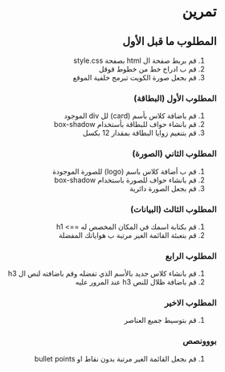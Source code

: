<div dir=rtl>

# تمرين
## المطلوب ما قبل الأول
1) قم بربط صفحة ال html بصفحة style.css
2) قم ب ادراج خط من خطوط قوقل
3) قم بجعل صورة الكويت تبرمج خلفية الموقع
 
### المطلوب الأول (البطاقة)
1) قم باضافة كلاس بأسم (card) لل div الموجود
2) قم بانشاء حواف للبطاقة بأستخدام box-shadow
3) قم بتنعيم زوايا البطاقة بمقدار 12 بكسل
 
### المطلوب الثاني (الصورة)
1) قم ب أضافة كلاس باسم (logo) للصورة الموجودة
2) قم بانشاء حواف للصورة باستخدام box-shadow
3) قم بجعل الصورة دائرية
 
### المطلوب الثالث (البيانات)
1) قم بكتابة اسمك في المكان المخصص له ==> h1
2) قم بتعبئة القائمة الغير مرتبة ب هواياتك المفضلة
 
### المطلوب الرابع 
1) قم بانشاء كلاس جديد بالأسم الذي تفضله وقم باضافته لنص ال h3
2) قم باضافة ظلال للنص h3 عند المرور عليه 

### المطلوب الاخير 
1) قم بتوسيط جميع العناصر
### بووونصص
1) قم بجعل القائمة الغير مرتبة بدون نقاط او bullet points
